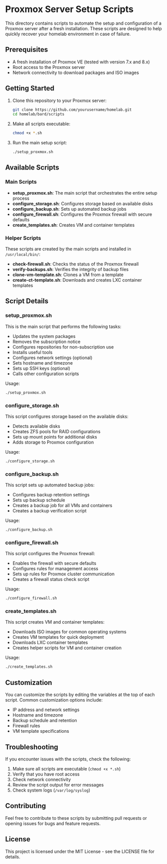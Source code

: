 # Proxmox Server Setup Scripts

This directory contains scripts to automate the setup and configuration of a Proxmox server after a fresh installation. These scripts are designed to help quickly recover your homelab environment in case of failure.

## Prerequisites

- A fresh installation of Proxmox VE (tested with version 7.x and 8.x)
- Root access to the Proxmox server
- Network connectivity to download packages and ISO images

## Getting Started

1. Clone this repository to your Proxmox server:
   ```bash
   git clone https://github.com/yourusername/homelab.git
   cd homelab/bard/scripts
   ```

2. Make all scripts executable:
   ```bash
   chmod +x *.sh
   ```

3. Run the main setup script:
   ```bash
   ./setup_proxmox.sh
   ```

## Available Scripts

### Main Scripts

- **setup_proxmox.sh**: The main script that orchestrates the entire setup process
- **configure_storage.sh**: Configures storage based on available disks
- **configure_backup.sh**: Sets up automated backup jobs
- **configure_firewall.sh**: Configures the Proxmox firewall with secure defaults
- **create_templates.sh**: Creates VM and container templates

### Helper Scripts

These scripts are created by the main scripts and installed in `/usr/local/bin/`:

- **check-firewall.sh**: Checks the status of the Proxmox firewall
- **verify-backups.sh**: Verifies the integrity of backup files
- **clone-vm-template.sh**: Clones a VM from a template
- **create-ct-template.sh**: Downloads and creates LXC container templates

## Script Details

### setup_proxmox.sh

This is the main script that performs the following tasks:

- Updates the system packages
- Removes the subscription notice
- Configures repositories for non-subscription use
- Installs useful tools
- Configures network settings (optional)
- Sets hostname and timezone
- Sets up SSH keys (optional)
- Calls other configuration scripts

Usage:
```bash
./setup_proxmox.sh
```

### configure_storage.sh

This script configures storage based on the available disks:

- Detects available disks
- Creates ZFS pools for RAID configurations
- Sets up mount points for additional disks
- Adds storage to Proxmox configuration

Usage:
```bash
./configure_storage.sh
```

### configure_backup.sh

This script sets up automated backup jobs:

- Configures backup retention settings
- Sets up backup schedule
- Creates a backup job for all VMs and containers
- Creates a backup verification script

Usage:
```bash
./configure_backup.sh
```

### configure_firewall.sh

This script configures the Proxmox firewall:

- Enables the firewall with secure defaults
- Configures rules for management access
- Sets up rules for Proxmox cluster communication
- Creates a firewall status check script

Usage:
```bash
./configure_firewall.sh
```

### create_templates.sh

This script creates VM and container templates:

- Downloads ISO images for common operating systems
- Creates VM templates for quick deployment
- Downloads LXC container templates
- Creates helper scripts for VM and container creation

Usage:
```bash
./create_templates.sh
```

## Customization

You can customize the scripts by editing the variables at the top of each script. Common customization options include:

- IP address and network settings
- Hostname and timezone
- Backup schedule and retention
- Firewall rules
- VM template specifications

## Troubleshooting

If you encounter issues with the scripts, check the following:

1. Make sure all scripts are executable (`chmod +x *.sh`)
2. Verify that you have root access
3. Check network connectivity
4. Review the script output for error messages
5. Check system logs (`/var/log/syslog`)

## Contributing

Feel free to contribute to these scripts by submitting pull requests or opening issues for bugs and feature requests.

## License

This project is licensed under the MIT License - see the LICENSE file for details. 